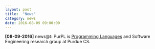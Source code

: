 ```yaml
---
layout: post
title:  "News"
category: news
date: 2016-08-09 09:00:00
---
```


**[08-09-2016]** news@t: PurPL is [Programming Languages](#people) and
Software Engineering research group at Purdue CS. 
